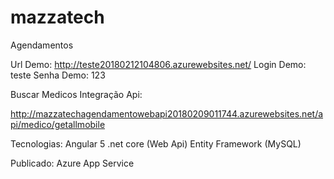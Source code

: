 # mazzatech
Agendamentos

Url Demo: http://teste20180212104806.azurewebsites.net/
Login Demo: teste
Senha Demo: 123

Buscar Medicos Integração Api:

http://mazzatechagendamentowebapi20180209011744.azurewebsites.net/api/medico/getallmobile


Tecnologias:
Angular 5
.net core (Web Api)
Entity Framework (MySQL)

Publicado:
Azure App Service




